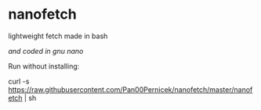 # nanofetch
lightweight fetch made in bash

*and coded in gnu nano*

Run without installing:

curl -s https://raw.githubusercontent.com/Pan00Pernicek/nanofetch/master/nanofetch | sh

